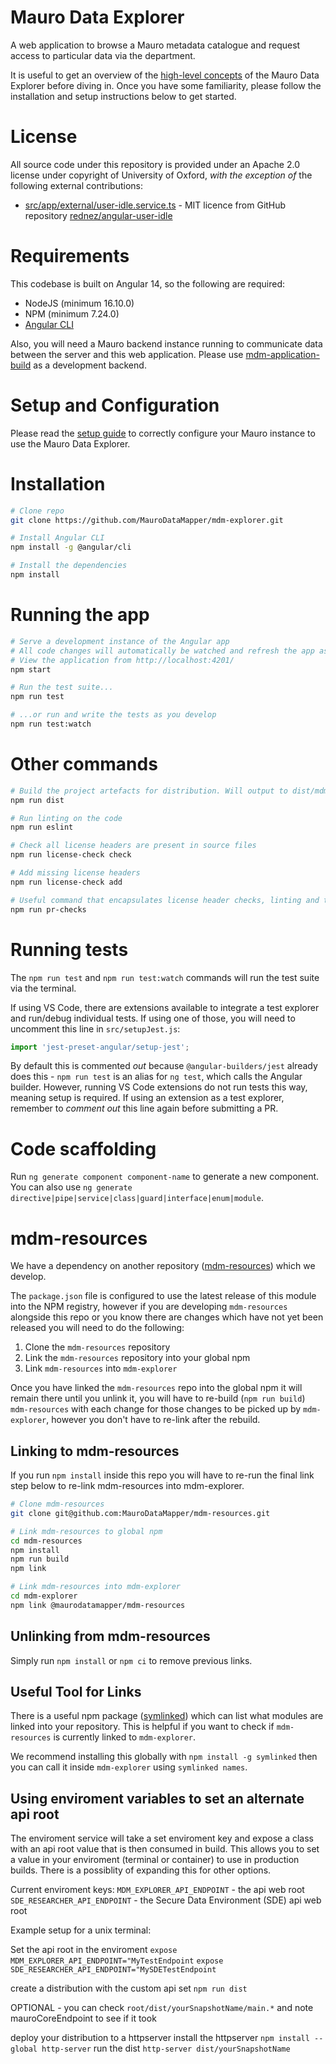 # Mauro Data Explorer

A web application to browse a Mauro metadata catalogue and request access to particular
data via the department.

It is useful to get an overview of the [high-level concepts](docs/CONCEPTS.md) of the
Mauro Data Explorer before diving in. Once you have some familiarity, please follow the
installation and setup instructions below to get started.

# License

All source code under this repository is provided under an Apache 2.0 license under
copyright of University of Oxford, _with the exception of_ the following external
contributions:

- [src/app/external/user-idle.service.ts](src/app/external/user-idle.service.ts) - MIT
  licence from GitHub repository
  [rednez/angular-user-idle](https://github.com/rednez/angular-user-idle)

# Requirements

This codebase is built on Angular 14, so the following are required:

- NodeJS (minimum 16.10.0)
- NPM (minimum 7.24.0)
- [Angular CLI](https://github.com/angular/angular-cli)

Also, you will need a Mauro backend instance running to communicate data between the
server and this web application. Please use
[mdm-application-build](https://github.com/MauroDataMapper/mdm-application-build) as a
development backend.

# Setup and Configuration

Please read the [setup guide](docs/SETUP.md) to correctly configure your Mauro instance to
use the Mauro Data Explorer.

# Installation

```bash
# Clone repo
git clone https://github.com/MauroDataMapper/mdm-explorer.git

# Install Angular CLI
npm install -g @angular/cli

# Install the dependencies
npm install
```

# Running the app

```bash
# Serve a development instance of the Angular app
# All code changes will automatically be watched and refresh the app as you go
# View the application from http://localhost:4201/
npm start

# Run the test suite...
npm run test

# ...or run and write the tests as you develop
npm run test:watch
```

# Other commands

```bash
# Build the project artefacts for distribution. Will output to dist/mdm-explorer
npm run dist

# Run linting on the code
npm run eslint

# Check all license headers are present in source files
npm run license-check check

# Add missing license headers
npm run license-check add

# Useful command that encapsulates license header checks, linting and testing in one go. Helpful when preparing for submitting pull requests
npm run pr-checks
```

# Running tests

The `npm run test` and `npm run test:watch` commands will run the test suite via the terminal.

If using VS Code, there are extensions available to integrate a test explorer and run/debug individual tests. If using one of those, you will need to uncomment this line in `src/setupJest.js`:

```js
import 'jest-preset-angular/setup-jest';
```

By default this is commented _out_ because `@angular-builders/jest` already does this - `npm run test` is an alias for `ng test`, which calls the Angular builder. However, running VS Code extensions do not run tests this way, meaning setup is required. If using an extension as a test explorer, remember to _comment out_ this line again before submitting a PR.

# Code scaffolding

Run `ng generate component component-name` to generate a new component. You can also use
`ng generate directive|pipe|service|class|guard|interface|enum|module`.

# mdm-resources

We have a dependency on another repository
([mdm-resources](https://github.com/MauroDataMapper/mdm-resources)) which we develop.

The `package.json` file is configured to use the latest release of this module into the
NPM registry, however if you are developing `mdm-resources` alongside this repo or you
know there are changes which have not yet been released you will need to do the following:

1. Clone the `mdm-resources` repository
2. Link the `mdm-resources` repository into your global npm
3. Link `mdm-resources` into `mdm-explorer`

Once you have linked the `mdm-resources` repo into the global npm it will remain there
until you unlink it, you will have to re-build (`npm run build`) `mdm-resources` with each
change for those changes to be picked up by `mdm-explorer`, however you don't have
to re-link after the rebuild.

## Linking to mdm-resources

If you run `npm install` inside this repo you will have to re-run the final link step
below to re-link mdm-resources into mdm-explorer.

```bash
# Clone mdm-resources
git clone git@github.com:MauroDataMapper/mdm-resources.git

# Link mdm-resources to global npm
cd mdm-resources
npm install
npm run build
npm link

# Link mdm-resources into mdm-explorer
cd mdm-explorer
npm link @maurodatamapper/mdm-resources
```

## Unlinking from mdm-resources

Simply run `npm install` or `npm ci` to remove previous links.

## Useful Tool for Links

There is a useful npm package ([symlinked](https://www.npmjs.com/package/symlinked)) which
can list what modules are linked into your repository. This is helpful if you want to
check if `mdm-resources` is currently linked to `mdm-explorer`.

We recommend installing this globally with `npm install -g symlinked` then you can call it
inside `mdm-explorer` using `symlinked names`.

## Using enviroment variables to set an alternate api root
The enviroment service will take a set enviroment key and expose a class with an api root value that is then consumed in build. This allows you to set a value in your enviroment (terminal or container) to use in production builds. There is a possiblity of expanding this for other options.

Current enviroment keys:
`MDM_EXPLORER_API_ENDPOINT` - the api web root
`SDE_RESEARCHER_API_ENDPOINT` - the Secure Data Environment (SDE) api web root

Example setup for a unix terminal:

Set the api root in the enviroment
`expose MDM_EXPLORER_API_ENDPOINT="MyTestEndpoint`
`expose SDE_RESEARCHER_API_ENDPOINT="MySDETestEndpoint`

create a distribution with the custom api set 
`npm run dist`

OPTIONAL - you can check `root/dist/yourSnapshotName/main.*` and note mauroCoreEndpoint to see if it took

deploy your distribution to a httpserver
install the httpserver `npm install --global http-server`
run the dist  `http-server dist/yourSnapshotName`



